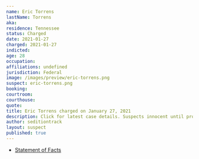 ```yaml
---
name: Eric Torrens
lastName: Torrens
aka:
residence: Tennessee
status: Charged
date: 2021-01-27
charged: 2021-01-27
indicted:
age: 28
occupation:
affiliations: undefined
jurisdiction: Federal
image: /images/preview/eric-torrens.png
suspect: eric-torrens.png
booking:
courtroom:
courthouse:
quote:
title: Eric Torrens charged on January 27, 2021
description: Click for latest case details. Suspects innocent until proven guilty.
author: seditiontrack
layout: suspect
published: true
---
```

- [Statement of Facts](https://extremism.gwu.edu/sites/g/files/zaxdzs2191/f/Eric%20Chase%20Torrens%20Statement%20of%20Facts.pdf)
